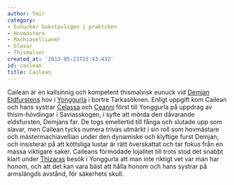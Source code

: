 ```yaml
---
author: Ymir
category:
- Eunucker bokstavligen i praktiken
- Hovmästare
- Machiavellianer
- Slavar
- Thismalver
created_at: '2013-05-23T23:43:43Z'
id: cailean
title: Cailean
---
```

Cailean är en kallsinnig och kompetent thismalvisk eunuck vid [Demjan Eldfurstens] hov i [Yonggurla] i bortre Tarkasöknen. Enligt uppgift kom Cailean och hans systrar [Celassa] och [Ceanni] först till Yonggurla på uppdrag av thism-hövdingar i Saviasskogen, i syfte att mörda den dåvarande eldsfursten, Demjans far. De togs emellertid till fånga och slutade upp som slavar, men Cailean tycks numera trivas utmärkt i sin roll som hovmästare och mästermachiavellian under den dynamiske och klyftige furst Demjan, och insisterar på att köttsliga lustar är rätt överskattat och tar fokus från en massa viktigare saker. Caileans förmodade lojalitet till trots stod det snabbt klart under [Thizaras] besök i Yonggurla att man inte riktigt vet var man har honom, och att det kan vara bäst att hålla honom och hans systrar på armslängds avstånd, för säkerhets skull.

  [Demjan Eldfurstens]: Demjan_Eldfursten
  [Yonggurla]: Yonggurla
  [Celassa]: Celassa
  [Ceanni]: Ceanni
  [Thizaras]: Thizara